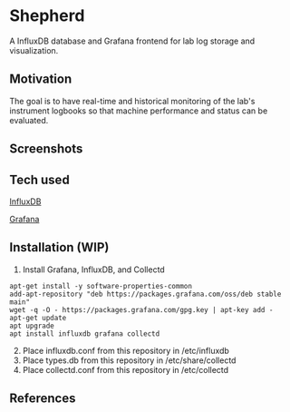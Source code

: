 # Shepherd
A InfluxDB database and Grafana frontend for lab log storage and visualization.
 
## Motivation
The goal is to have real-time and historical monitoring of the lab's instrument logbooks so that machine performance and status can be evaluated.

## Screenshots

## Tech used
[InfluxDB](https://www.influxdata.com/)

[Grafana](https://grafana.com/)

## Installation (WIP)
1. Install Grafana, InfluxDB, and Collectd
```
apt-get install -y software-properties-common
add-apt-repository "deb https://packages.grafana.com/oss/deb stable main"
wget -q -O - https://packages.grafana.com/gpg.key | apt-key add -
apt-get update
apt upgrade
apt install influxdb grafana collectd
```
2. Place influxdb.conf from this repository in /etc/influxdb 
3. Place types.db from this repository in /etc/share/collectd
4. Place collectd.conf from this repository in /etc/collectd 
## References

